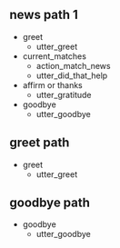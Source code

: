 ## news path 1
* greet
  - utter_greet
* current_matches
  - action_match_news
  - utter_did_that_help
* affirm or thanks
  - utter_gratitude
* goodbye
  - utter_goodbye

## greet path
* greet
  - utter_greet

## goodbye path
* goodbye
  - utter_goodbye